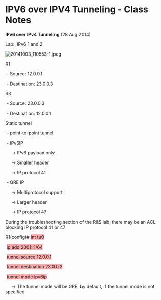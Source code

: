 # IPV6 over IPV4 Tunneling - Class Notes

**IPv6 over IPv4 Tunneling** (28 Aug 2014)

Lab:  IPv6 1 and 2

![20141003_110553-1.jpeg](image/20141003_110553-1.jpeg)

R1

 - Source: 12.0.0.1

 - Destination: 23.0.0.3

R3

 - Source: 23.0.0.3

 - Destination: 12.0.0.1

Static tunnel

 - point-to-point tunnel

 - IPv6IP

     -> IPv6 payload only

     -> Smaller header

     -> IP protocol 41

 - GRE IP

     -> Multiprotocol support

     -> Larger header

     -> IP protocol 47

During the troubleshooting section of the R&S lab, there may be an ACL blocking IP protocol 41 or 47

R1(config)# <span style="background-color: #ffaaaa">int tu0</span>

 <span style="background-color: #ffaaaa">ip add 2001::1/64</span>

 <span style="background-color: #ffaaaa">tunnel source 12.0.0.1</span>

 <span style="background-color: #ffaaaa">tunnel destination 23.0.0.3</span>

 <span style="background-color: #ffaaaa">tunnel mode ipv6ip</span>

     -> The tunnel mode will be GRE, by default, if the tunnel mode is not specified
